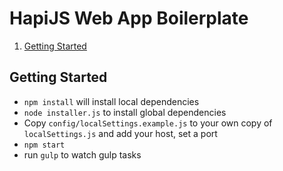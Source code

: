 # HapiJS Web App Boilerplate
1. [Getting Started](#getting-started)

## Getting Started 
* `npm install` will install local dependencies
* `node installer.js` to install global dependencies
* Copy `config/localSettings.example.js` to your own copy of `localSettings.js` and add your host, set a port
* `npm start`
* run `gulp` to watch gulp tasks
